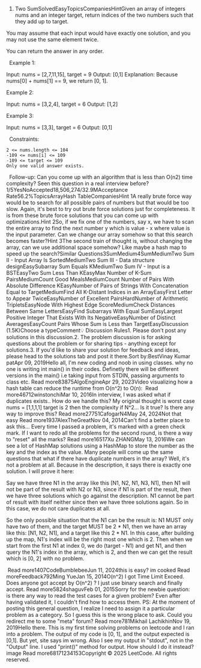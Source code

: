 1. Two SumSolvedEasyTopicsCompaniesHintGiven an array of integers nums and an integer target, return indices of the two numbers such that they add up to target.

You may assume that each input would have exactly one solution, and you may not use the same element twice.

You can return the answer in any order.

 
Example 1:

Input: nums = [2,7,11,15], target = 9
Output: [0,1]
Explanation: Because nums[0] + nums[1] == 9, we return [0, 1].


Example 2:

Input: nums = [3,2,4], target = 6
Output: [1,2]


Example 3:

Input: nums = [3,3], target = 6
Output: [0,1]


 
Constraints:


	2 <= nums.length <= 104
	-109 <= nums[i] <= 109
	-109 <= target <= 109
	Only one valid answer exists.


 
Follow-up: Can you come up with an algorithm that is less than O(n2) time complexity? Seen this question in a real interview before?1/5YesNoAccepted18,506,274/32.9MAcceptance Rate56.2%TopicsArrayHash TableCompaniesHint 1A really brute force way would be to search for all possible pairs of numbers but that would be too slow. Again, it's best to try out brute force solutions just for completeness. It is from these brute force solutions that you can come up with optimizations.Hint 2So, if we fix one of the numbers, say x, we have to scan the entire array to find the next number y which is value - x where value is the input parameter. Can we change our array somehow so that this search becomes faster?Hint 3The second train of thought is, without changing the array, can we use additional space somehow? Like maybe a hash map to speed up the search?Similar Questions3SumMedium4SumMediumTwo Sum II - Input Array Is SortedMediumTwo Sum III - Data structure designEasySubarray Sum Equals KMediumTwo Sum IV - Input is a BSTEasyTwo Sum Less Than KEasyMax Number of K-Sum PairsMediumCount Good MealsMediumCount Number of Pairs With Absolute Difference KEasyNumber of Pairs of Strings With Concatenation Equal to TargetMediumFind All K-Distant Indices in an ArrayEasyFirst Letter to Appear TwiceEasyNumber of Excellent PairsHardNumber of Arithmetic TripletsEasyNode With Highest Edge ScoreMediumCheck Distances Between Same LettersEasyFind Subarrays With Equal SumEasyLargest Positive Integer That Exists With Its NegativeEasyNumber of Distinct AveragesEasyCount Pairs Whose Sum is Less than TargetEasyDiscussion (1.5K)Choose a typeComment💡 Discussion Rules1. Please don't post any solutions in this discussion.2. The problem discussion is for asking questions about the problem or for sharing tips - anything except for solutions.3. If you'd like to share your solution for feedback and ideas, please head to the solutions tab and post it there.Sort by:BestVinay Kumar patApr 09, 2019Hello all,
I'm new coding and noob in using classes. why no one is writing int main() in their codes. Definetly there will be different versions in the main() i.e taking input from STDIN, passing arguments to class etc. Read more83875AlgoEngineApr 29, 2023Video visualizing how a hash table can reduce the runtime from O(n^2) to O(n):
 Read more46712winstonchiMar 10, 2016In interview, I was asked what if duplicates exists.. How do we handle this?
My original thought is worst case nums = [1,1,1,1] target is 2
then the complexity if N^2... Is it true?
Is there any way to improve this? Read more27751CafogarN4May 24, 2024Not that easy Read more1937AlexTheGreatNov 04, 2014Can't find a better place to ask this...
Every time I passed a problem, it's marked with a green check mark.
If I want to redo all the problems for the second round, is there a way to "reset" all the marks? Read more16517Xu ZHANGMay 13, 2016We can see a lot of HashMap solutions using a HashMap to store the number as the key and the index as the value.
Many people will come up the same questions that what if there have duplicate numbers in the array?
Well, it's not a problem at all. Because in the description, it says there is exactly one solution. I will prove it here:


Say we have three N1 in the array like this [N1, N2, N1, N3, N1], then N1 will not be part of the result with N2 or N3, since if N1 is part of the result, then we have three solutions which go against the description. N1 cannot be part of result with itself neither since then we have three solutions again. So in this case, we do not care duplicates at all.


So the only possible situation that the N1 can be the result is: N1 MUST only have two of them, and the target MUST be 2 * N1, then we have an array like this: [N1, N2, N1], and a target like this 2 * N1. In this case, after building up the map, N1's index will be the right most one which is 2. Then when we start from the first N1 at index 0, we do (target - N1) and get N1, and then query the N1's index in the array, which is 2, and then we can get the result which is [0, 2] with no problem.

 Read more1407CodeBumblebeeJun 11, 2024this is easy? im cooked Read moreFeedback792Ming YueJan 15, 2014O(n^2) I got Time Limit Exceed. Does anyone got accept by O(n^2) ? I just use binary search and finally accept. Read more5824shaguvFeb 01, 2015Sorry for the newbie question: is there any way to read the test cases for a given problem? Even after having validated it, I couldn't find how to access them.
PS: At the moment of posting this general question, I realize I need to assign it a particular problem as a category. So I guess this is the wrong place to ask. Could you redirect me to some "meta" forum? Read more781Mikhail LachikhinNov 19, 2019Hello there. This is my first time solving problems on leetcode and I ran into a problem. The output of my code is [0, 1], and the output expected is [0,1]. But yet, site says im wrong. Also I see my output in "stdout", not in the "Output" line. I used "print()" method for output. How should I do it instead? image Read more68171234153Copyright © 2025 LeetCode. All rights reserved.
